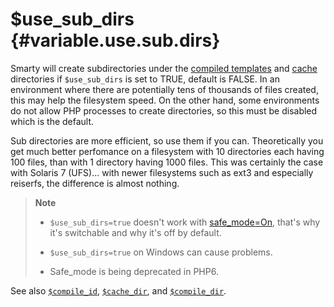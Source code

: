 \$use\_sub\_dirs {#variable.use.sub.dirs}
================

Smarty will create subdirectories under the [compiled
templates](#variable.compile.dir) and [cache](#variable.cache.dir)
directories if `$use_sub_dirs` is set to TRUE, default is FALSE. In an
environment where there are potentially tens of thousands of files
created, this may help the filesystem speed. On the other hand, some
environments do not allow PHP processes to create directories, so this
must be disabled which is the default.

Sub directories are more efficient, so use them if you can.
Theoretically you get much better perfomance on a filesystem with 10
directories each having 100 files, than with 1 directory having 1000
files. This was certainly the case with Solaris 7 (UFS)\... with newer
filesystems such as ext3 and especially reiserfs, the difference is
almost nothing.

> **Note**
>
> -   `$use_sub_dirs=true` doesn\'t work with
>     [safe\_mode=On](&url.php-manual;features.safe-mode), that\'s why
>     it\'s switchable and why it\'s off by default.
>
> -   `$use_sub_dirs=true` on Windows can cause problems.
>
> -   Safe\_mode is being deprecated in PHP6.
>
See also [`$compile_id`](#variable.compile.id),
[`$cache_dir`](#variable.cache.dir), and
[`$compile_dir`](#variable.compile.dir).
